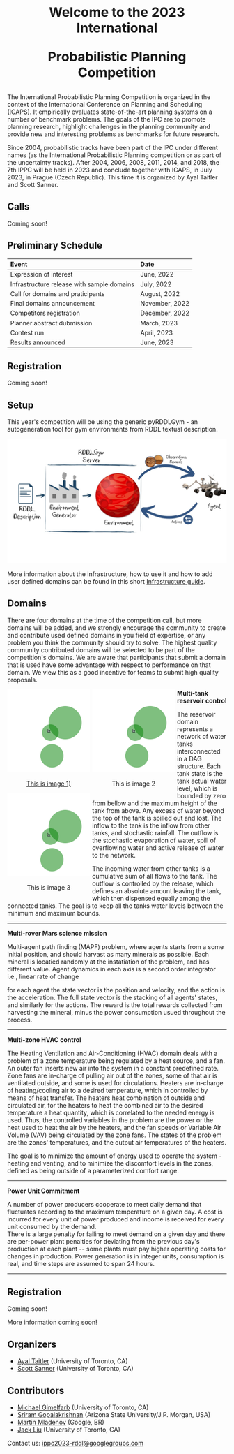 <p style="font-size:30px;text-align:center"><b>Welcome to the 2023 International</b></p>
<p style="font-size:30px;text-align:center"><b>Probabilistic Planning Competition</b></p>

The International Probabilistic Planning Competition is organized in the context of the International Conference on Planning and Scheduling (ICAPS). It empirically evaluates state-of-the-art planning systems on a number of benchmark problems. The goals of the IPC are to promote planning research, highlight challenges in the planning community and provide new and interesting problems as benchmarks for future research.

Since 2004, probabilistic tracks have been part of the IPC under different names (as the International Probabilistic Planning competition or as part of the uncertainty tracks). After 2004, 2006, 2008, 2011, 2014, and 2018, the 7th IPPC will be held in 2023 and conclude together with ICAPS, in July 2023, in Prague (Czech Republic). This time it is organized by Ayal Taitler and Scott Sanner.


## Calls
Coming soon!

## Preliminary Schedule


| Event                                         | Date             |
|:----------------------------------------------|:-----------------|
| Expression of interest                        | June, 2022       |
| Infrastructure release with sample domains    | July, 2022       |
| Call for domains and praticipants             | August, 2022     |
| Final domains announcement                    | November, 2022   |
| Competitors registration                      | December, 2022   |
| Planner abstract dubmission                   | March, 2023      |
| Contest run                                   | April, 2023      |
| Results announced                             | June, 2023       |


## Registration
Coming soon!

## Setup

This year's competition will be using the generic pyRDDLGym - an autogeneration tool for gym environments from RDDL textual description.

<img src="images/RDDLGym.jpg" alt="RDDLGym diagram">

More information about the infrastructure, how to use it and how to add user defined domains can be found in this short
[Infrastructure guide](/infrastructure.md).


## Domains

There are four domains at the time of the competition call, but more domains will be added, and we strongly encourage the community to create and contribute used defined domains in you field of expertise, or any problem you think the community should try to solve. The highest quality community contributed domains will be selected to be part of the competition's domains. We are aware that participants that submit a domain that is used have some advantage with respect to performance on that domain. We view this as a good incentive for teams to submit high quality proposals.

<div class="image123">
    <div style="float:left;margin-right:5px;">
        <a href="/infrastructure.md">
        <img src="/images/Rover_image.gif" height="190" width="190"  />
        <p style="text-align:center;">This is image 1)</p>
        </a>
    </div>
    <div style="float:left;margin-right:5px;">
        <img class="middle-img" src="images/Rover_image.gif" height="190" width="190" />
        <p style="text-align:center;">This is image 2</p>
    </div>
    <div style="float:left;margin-right:5px;">
        <img src="/images/Rover_image.gif" height="190" width="190" />
        <p style="text-align:center;">This is image 3</p>
    </div>
</div>


**Multi-tank reservoir control**

The reservoir domain represents a network of water tanks interconnected in a DAG structure.
  Each tank state is the tank actual water level, which is bounded by zero from bellow and the maximum height of the tank from above. Any excess of water beyond the 
  top of the tank is spilled out and lost. The inflow to the tank is the inflow from other tanks, and stochastic rainfall. The outflow is the stochastic evaporation of 
  water, spill of overflowing water and active release of water to the network.

  The incoming water from other tanks is a cumulative sum of all flows to the tank. The outflow is controlled by the release, which defines an absolute amount leaving
  the tank, which then dispensed equally among the connected tanks. The goal is to keep all the tanks water levels between the minimum and maximum bounds.

<hr>

**Multi-rover Mars science mission**

Multi-agent path finding (MAPF) problem, where agents starts from a some initial position, and should harvast as many minerals as possible. Each mineral is
locatied randomly at the instatiation of the problem, and has different value. Agent dynamics in each axis is a second order integrator i.e., linear rate of change
    
for each agent the state vector is the position and velocity, and the action is the acceleration. The full state vector is the stacking of all agents' states, and 
similarly for the actions. The reward is the total rewards collected from harvesting the mineral, minus the power consumption usued throughout the process.

<hr>

**Multi-zone HVAC control**

The Heating Ventilation and Air-Conditioning (HVAC) domain deals with a problem of a zone temperature being regulated by a heat source, and a fan.
An outer fan inserts new air into the system in a constant predefined rate. Zone fans are in-charge of pulling air out of the zones, some of that air is ventilated outside, and some is used for circulations. Heaters are in-charge of heating/cooling air to a desired temperature, which in controlled by means of heat transfer.
The heaters heat combination of outside and circulated air, for the heaters to heat the combined air to the desired temperature a heat quantity, which is correlated to the needed energy is used. Thus, the controlled variables in the problem are the power or the heat used to heat the air by the heaters, and the fan speeds or Variable Air Volume (VAV) being circulated by the zone fans. The states of the problem are the zones' temperatures, and the output air temperatures of the heaters.

The goal is to minimize the amount of energy used to operate the system - heating and venting, and to minimize the discomfort levels in the zones, defined as being outside of a parameterized comfort range.

<hr>

**Power Unit Commitment**

A number of power producers cooperate to meet daily demand that fluctuates according to the maximum temperature on a given day. 
A cost is incurred for every unit of power produced and income is received for every unit consumed by the demand.  
There is a large penalty for failing to meet demand on a given day and there are per-power plant penalties for deviating from the previous day's production at each plant -- some plants must pay higher operating costs for changes in production.
Power generation is in integer units, consumption is real, and time steps are assumed to span 24 hours.

<hr>

## Registration
Coming soon!


More information coming soon!


## Organizers
- [Ayal Taitler](https://sites.google.com/view/ataitler/home) (University of Toronto, CA)
- [Scott Sanner](https://www.mie.utoronto.ca/faculty_staff/sanner/) (University of Toronto, CA)

## Contributors
- [Michael Gimelfarb](https://mike-gimelfarb.github.io/) (University of Toronto, CA)
- [Sriram Gopalakrishnan](https://marirsg2.github.io/Sriram_Unravel/) (Arizona State University/J.P. Morgan, USA)
- [Martin Mladenov](https://ataitler.github.io/IPPC2023/) (Google, BR)
- [Jack Liu](https://ataitler.github.io/IPPC2023/) (University of Toronto, CA)

Contact us: [ippc2023-rddl@googlegroups.com](ippc2023-rddl@googlegroups.com)
